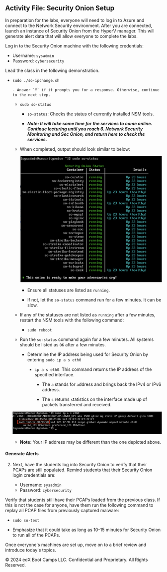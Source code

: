 
## Activity File: Security Onion Setup

In preparation for the labs, everyone will need to log in to Azure and connect to the Network Security environment. After you are connected, launch an instance of Security Onion from the HyperV manager. This will generate alert data that will allow everyone to complete the labs.

Log in to the Security Onion machine with the following credentials:

- Username: `sysadmin`
- Password: `cybersecurity`

Lead the class in the following demonstration.

 - `sudo ./so-ipchange.sh`

       - Answer `Y` if it prompts you for a response. Otherwise, continue to the next step.

    - `sudo so-status`
      
       - `so-status`: Checks the status of currently installed NSM tools.

       - ***Note: It will take some time for the services to come online. Continue lecturing until you reach 6. Network Security Monitoring and Sec Onion, and return here to check the services.***
   
    
    - When completed, output should look similar to below:
   
       ![NSM Status](../../../2/Images/SO%20Status.png)
   
      - Ensure all statuses are listed as `running`.

      - If not, let the `so-status` command run for a few minutes. It can be slow.
   
    - If any of the statuses are not listed as `running` after a few minutes, restart the NSM tools with the following command:

       - `sudo reboot`
   
    - Run the `so-status` command again for a few minutes. All systems should be listed as `OK` after a few minutes.

      - Determine the IP address being used for Security Onion by entering `sudo ip a s eth0`
  
         - `ip a s eth0`: This command returns the IP address of the specified interface.
        
            - The `a` stands for `a`ddress and brings back the IPv4 or IPv6 address.

            - The `s` returns `s`tatistics on the interface made up of packets transferred and received.

    ![Security Onion IP Address](../../../2/Images/SO%20IP%20Address.png)

    - **Note:** Your IP address may be different than the one depicted above.

#### Generate Alerts

2. Next, have the students log into Security Onion to verify that their PCAPs are still populated. Remind students that their Security Onion login credentials are:

   - Username: `sysadmin`
   - Password: `cybersecurity`

Verify that students still have their PCAPs loaded from the previous class. If this is not the case for anyone, have them run the following command to replay all PCAP files from previously captured malware:

   - `sudo so-test`

- Emphasize that it could take as long as 10–15 minutes for Security Onion to run all of the PCAPs.

Once everyone's machines are set up, move on to a brief review and introduce today's topics.

© 2024 edX Boot Camps LLC. Confidential and Proprietary. All Rights Reserved.

